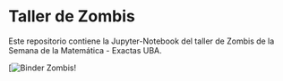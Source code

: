 # Taller de Zombis
Este repositorio contiene la Jupyter-Notebook del taller de Zombis de la Semana de la Matemática - Exactas UBA. 

[![Binder](https://hub.gesis.mybinder.org/user/iceresa-zombie-943qsihq/doc/tree/Humanos%20vs%20Zombies.ipynb) Zombis!

